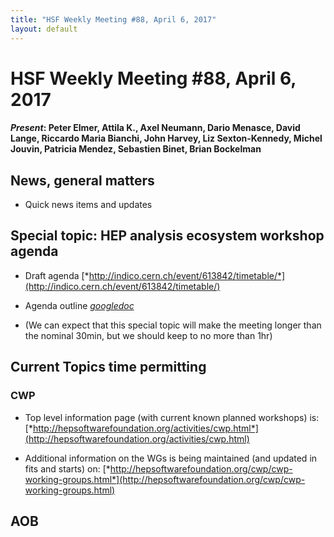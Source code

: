 ```yaml
---
title: "HSF Weekly Meeting #88, April 6, 2017"
layout: default
---
```


# HSF Weekly Meeting #88, April 6, 2017

#### *Present*: Peter Elmer, Attila K., Axel Neumann, Dario Menasce, David Lange, Riccardo Maria Bianchi, John Harvey, Liz Sexton-Kennedy, Michel Jouvin, Patricia Mendez, Sebastien Binet, Brian Bockelman

## News, general matters

-   Quick news items and updates

## Special topic: HEP analysis ecosystem workshop agenda

-   Draft agenda [*http://indico.cern.ch/event/613842/timetable/*](http://indico.cern.ch/event/613842/timetable/)

-   Agenda outline [*googledoc*](https://docs.google.com/document/d/1F2v4W5X216sXALToBTT-jT0fFkaIQhld2cqDnSqdv-I/edit?usp=sharing)

-   (We can expect that this special topic will make the meeting longer than the nominal 30min, but we should keep to no more than 1hr)

## Current Topics time permitting

### CWP

-   Top level information page (with current known planned workshops) is: [*http://hepsoftwarefoundation.org/activities/cwp.html*](http://hepsoftwarefoundation.org/activities/cwp.html)

-   Additional information on the WGs is being maintained (and updated in fits and starts) on: [*http://hepsoftwarefoundation.org/cwp/cwp-working-groups.html*](http://hepsoftwarefoundation.org/cwp/cwp-working-groups.html)

## AOB
